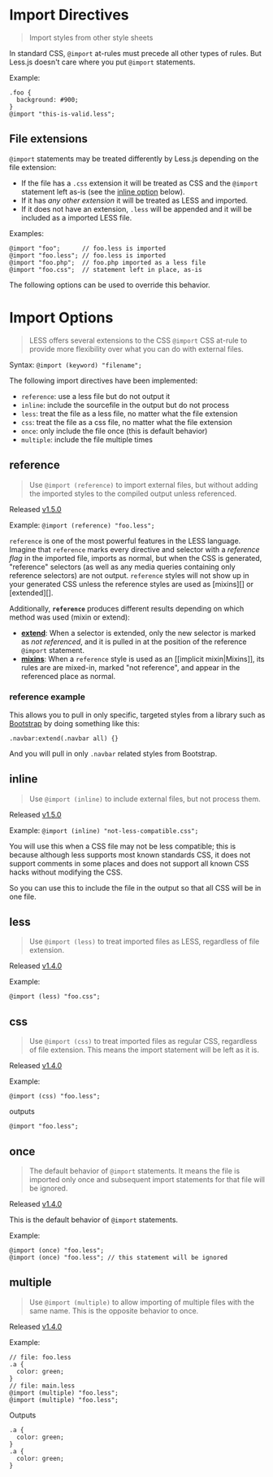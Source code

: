 # Import Directives

> Import styles from other style sheets

In standard CSS, `@import` at-rules must precede all other types of rules. But Less.js doesn't care where you put `@import` statements.

Example:

```less
.foo {
  background: #900;
}
@import "this-is-valid.less";
```

## File extensions
`@import` statements may be treated differently by Less.js depending on the file extension:

* If the file has a `.css` extension it will be treated as CSS and the `@import` statement left as-is (see the [inline option](#inline) below).
* If it has _any other extension_ it will be treated as LESS and imported.
* If it does not have an extension, `.less` will be appended and it will be included as a imported LESS file.

Examples:

```less
@import "foo";      // foo.less is imported
@import "foo.less"; // foo.less is imported
@import "foo.php";  // foo.php imported as a less file
@import "foo.css";  // statement left in place, as-is
```

The following options can be used to override this behavior.

# Import Options
> LESS offers several extensions to the CSS `@import` CSS at-rule to provide more flexibility over what you can do with external files.

Syntax: `@import (keyword) "filename";`

The following import directives have been implemented:

* `reference`: use a less file but do not output it
* `inline`: include the sourcefile in the output but do not process
* `less`: treat the file as a less file, no matter what the file extension
* `css`: treat the file as a css file, no matter what the file extension
* `once`: only include the file once (this is default behavior)
* `multiple`: include the file multiple times


## reference
> Use `@import (reference)` to import external files, but without adding the imported styles to the compiled output unless referenced.

Released [v1.5.0](https://github.com/less/less.js/blob/master/CHANGELOG.md)

Example: `@import (reference) "foo.less";`

`reference` is one of the most powerful features in the LESS language. Imagine that `reference` marks every directive and selector with a _reference flag_ in the imported file, imports as normal, but when the CSS is generated, "reference" selectors (as well as any media queries containing only reference selectors) are not output. `reference` styles will not show up in your generated CSS unless the reference styles are used as [mixins][] or [extended][].

Additionally, **`reference`** produces different results depending on which method was used (mixin or extend):

* **[extend](#extend)**: When a selector is extended, only the new selector is marked as _not referenced_, and it is pulled in at the position of the reference `@import` statement.
* **[mixins](#mixins)**: When a `reference` style is used as an [[implicit mixin|Mixins]], its rules are are mixed-in, marked "not reference", and appear in the referenced place as normal.


### reference example
This allows you to pull in only specific, targeted styles from a library such as [Bootstrap](https://github.com/twbs/bootstrap) by doing something like this:

```less
.navbar:extend(.navbar all) {}
```

And you will pull in only `.navbar` related styles from Bootstrap.


## inline
> Use `@import (inline)` to include external files, but not process them.

Released [v1.5.0](https://github.com/less/less.js/blob/master/CHANGELOG.md)

Example: `@import (inline) "not-less-compatible.css";`

You will use this when a CSS file may not be less compatible; this is because although less supports most known standards CSS, it does not support comments in some places and does not support all known CSS hacks without modifying the CSS.

So you can use this to include the file in the output so that all CSS will be in one file.


## less
> Use `@import (less)` to treat imported files as LESS, regardless of file extension.

Released [v1.4.0](https://github.com/less/less.js/blob/master/CHANGELOG.md)

Example:

```less
@import (less) "foo.css";
```


## css
> Use `@import (css)` to treat imported files as regular CSS, regardless of file extension. This means the import statement will be left as it is.

Released [v1.4.0](https://github.com/less/less.js/blob/master/CHANGELOG.md)

Example:

```less
@import (css) "foo.less";
```
outputs

```less
@import "foo.less";
```


## once
> The default behavior of `@import` statements. It means the file is imported only once and subsequent import statements for that file will be ignored.

Released [v1.4.0](https://github.com/less/less.js/blob/master/CHANGELOG.md)

This is the default behavior of `@import` statements.

Example:

```less
@import (once) "foo.less";
@import (once) "foo.less"; // this statement will be ignored
```


## multiple
> Use `@import (multiple)` to allow importing of multiple files with the same name. This is the opposite behavior to once.

Released [v1.4.0](https://github.com/less/less.js/blob/master/CHANGELOG.md)

Example:

```less
// file: foo.less
.a {
  color: green;
}
// file: main.less
@import (multiple) "foo.less";
@import (multiple) "foo.less";
```
Outputs

```less
.a {
  color: green;
}
.a {
  color: green;
}
```